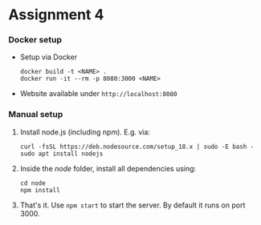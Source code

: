 # Assignment 4

### Docker setup
* Setup via Docker

    ```console
    docker build -t <NAME> .
    docker run -it --rm -p 8080:3000 <NAME>
    ```
* Website available under `http://localhost:8080`

### Manual setup

1. Install node.js (including npm). E.g. via:

    ```console
    curl -fsSL https://deb.nodesource.com/setup_18.x | sudo -E bash -
    sudo apt install nodejs
    ```

2. Inside the *node* folder, install all dependencies using:

    ```console
    cd node
    npm install
    ```

3. That's it. Use `npm start` to start the server. By default it runs on port 3000.
